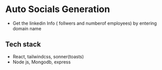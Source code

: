 # Auto Socials Generation
- Get the linkedin Info ( follwers and numberof employees) by entering domain name
  

## Tech stack
- React, tailwindcss, sonner(toasts)
- Node js, Mongodb, express




